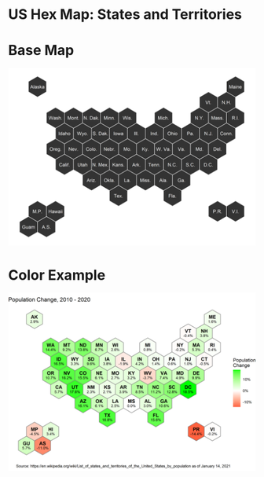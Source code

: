 # US Hex Map: States and Territories 

# Base Map   
![USA Hex Map with States and Territories: Base](img/usa_st_base.png)


# Color Example 
![USA Hex Map with States and Territories: Color](img/usa_st_color.png)